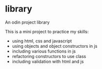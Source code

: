 # library

An odin project library

This is a mini project to practice my skills:

* using html, css and javascript
* using objects and object constructors in js
* including various functions in js
* refactoring constructors to use class
* including validation with html and js